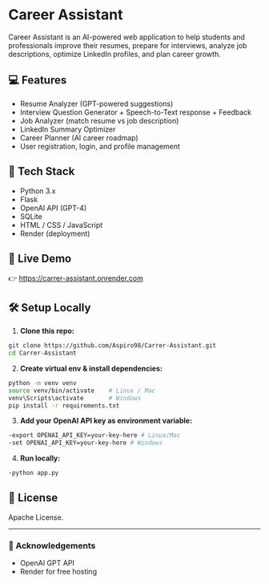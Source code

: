 # Career Assistant

Career Assistant is an AI-powered web application to help students and professionals improve their resumes, prepare for interviews, analyze job descriptions, optimize LinkedIn profiles, and plan career growth.

## 💻 Features

- Resume Analyzer (GPT-powered suggestions)
- Interview Question Generator + Speech-to-Text response + Feedback
- Job Analyzer (match resume vs job description)
- LinkedIn Summary Optimizer
- Career Planner (AI career roadmap)
- User registration, login, and profile management

## 🚀 Tech Stack

- Python 3.x
- Flask
- OpenAI API (GPT-4)
- SQLite
- HTML / CSS / JavaScript
- Render (deployment)

## 🎉 Live Demo

👉 https://carrer-assistant.onrender.com

## 🛠️ Setup Locally

1. **Clone this repo:**
  ```bash
  git clone https://github.com/Aspiro98/Carrer-Assistant.git
  cd Carrer-Assistant
  ```

2. **Create virtual env & install dependencies:**
  ```bash
  python -m venv venv
  source venv/bin/activate    # Linux / Mac
  venv\Scripts\activate       # Windows
  pip install -r requirements.txt
  ```

3. **Add your OpenAI API key as environment variable:**
  ```bash
  -export OPENAI_API_KEY=your-key-here # Linux/Mac
  -set OPENAI_API_KEY=your-key-here # Windows
  ```

4. **Run locally:**
  ```bash
  -python app.py
  ```

## 📄 License

Apache License.

---

### 🙏 Acknowledgements

- OpenAI GPT API
- Render for free hosting

